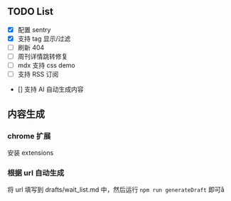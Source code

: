 ## TODO List

-   [x] 配置 sentry
-   [x] 支持 tag 显示/过滤
-   [ ] 刷新 404
-   [ ] 周刊详情跳转修复
-   [ ] mdx 支持 css demo
-   [ ] 支持 RSS 订阅
-   [] 支持 AI 自动生成内容

## 内容生成

### chrome 扩展

安装 extensions

### 根据 url 自动生成

将 url 填写到 drafts/wait_list.md 中，然后运行 `npm run generateDraft` 即可å
